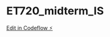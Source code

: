 # ET720_midterm_IS

[Edit in Codeflow ⚡️](https://stackblitz.com/~/github.com/izabellas63/ET720_midterm_IS)